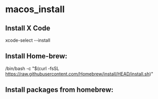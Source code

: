 # macos_install

## Install X Code 
xcode-select --install

## Install Home-brew:
/bin/bash -c "$(curl -fsSL https://raw.githubusercontent.com/Homebrew/install/HEAD/install.sh)"

## Install packages from homebrew:

